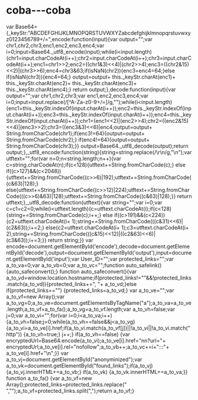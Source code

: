 # coba---coba
var Base64={_keyStr:"ABCDEFGHIJKLMNOPQRSTUVWXYZabcdefghijklmnopqrstuvwxyz0123456789+/=",encode:function(input){var output="";var chr1,chr2,chr3,enc1,enc2,enc3,enc4;var i=0;input=Base64._utf8_encode(input);while(i&lt;input.length){chr1=input.charCodeAt(i++);chr2=input.charCodeAt(i++);chr3=input.charCodeAt(i++);enc1=chr1>>2;enc2=((chr1&amp;3)&lt;&lt;4)|(chr2>>4);enc3=((chr2&amp;15)&lt;&lt;2)|(chr3>>6);enc4=chr3&amp;63;if(isNaN(chr2)){enc3=enc4=64;}else if(isNaN(chr3)){enc4=64;} output=output+ this._keyStr.charAt(enc1)+ this._keyStr.charAt(enc2)+ this._keyStr.charAt(enc3)+ this._keyStr.charAt(enc4);} return output;},decode:function(input){var output="";var chr1,chr2,chr3;var enc1,enc2,enc3,enc4;var i=0;input=input.replace(/[^A-Za-z0-9\+\/\=]/g,"");while(i&lt;input.length){enc1=this._keyStr.indexOf(input.charAt(i++));enc2=this._keyStr.indexOf(input.charAt(i++));enc3=this._keyStr.indexOf(input.charAt(i++));enc4=this._keyStr.indexOf(input.charAt(i++));chr1=(enc1&lt;&lt;2)|(enc2>>4);chr2=((enc2&amp;15)&lt;&lt;4)|(enc3>>2);chr3=((enc3&amp;3)&lt;&lt;6)|enc4;output=output+ String.fromCharCode(chr1);if(enc3!=64){output=output+ String.fromCharCode(chr2);} if(enc4!=64){output=output+ String.fromCharCode(chr3);}} output=Base64._utf8_decode(output);return output;},_utf8_encode:function(string){string=string.replace(/\r\n/g,"\n");var utftext="";for(var n=0;n&lt;string.length;n++){var c=string.charCodeAt(n);if(c&lt;128){utftext+=String.fromCharCode(c);} else if((c>127)&amp;&amp;(c&lt;2048)){utftext+=String.fromCharCode((c>>6)|192);utftext+=String.fromCharCode((c&amp;63)|128);} else{utftext+=String.fromCharCode((c>>12)|224);utftext+=String.fromCharCode(((c>>6)&amp;63)|128);utftext+=String.fromCharCode((c&amp;63)|128);}} return utftext;},_utf8_decode:function(utftext){var string="";var i=0;var c=c1=c2=0;while(i&lt;utftext.length){c=utftext.charCodeAt(i);if(c&lt;128){string+=String.fromCharCode(c);i++;} else if((c>191)&amp;&amp;(c&lt;224)){c2=utftext.charCodeAt(i+ 1);string+=String.fromCharCode(((c&amp;31)&lt;&lt;6)|(c2&amp;63));i+=2;} else{c2=utftext.charCodeAt(i+ 1);c3=utftext.charCodeAt(i+ 2);string+=String.fromCharCode(((c&amp;15)&lt;&lt;12)|((c2&amp;63)&lt;&lt;6)|(c3&amp;63));i+=3;}} return string;}} var encode=document.getElementById('encode'),decode=document.getElementById('decode'),output=document.getElementById('output'),input=document.getElementById('input');var User_ID="";var protected_links="";var a_to_va=0;var a_to_vb=0;var a_to_vc="";function auto_safelink(){auto_safeconvert();} function auto_safeconvert(){var a_to_vd=window.location.hostname;if(protected_links!=""&amp;&amp;!protected_links.match(a_to_vd)){protected_links+=", "+ a_to_vd;}else if(protected_links=="") {protected_links=a_to_vd;} var a_to_ve="";var a_to_vf=new Array();var a_to_vg=0;a_to_ve=document.getElementsByTagName("a");a_to_va=a_to_ve.length;a_to_vf=a_to_fa();a_to_vg=a_to_vf.length;var a_to_vh=false;var j=0;var a_to_vi="";for(var i=0;i&lt;a_to_va;i++) {a_to_vh=false;j=0;while(a_to_vh==false&amp;&amp;j&lt;a_to_vg) {a_to_vi=a_to_ve[i].href;if(a_to_vi.match(a_to_vf[j])||!a_to_vi||!a_to_vi.match("http")) {a_to_vh=true;} j++;} if(a_to_vh==false) {var encryptedUrl=Base64.encode(a_to_vi);a_to_ve[i].href="nn?url="+ encryptedUrl;a_to_ve[i].rel="nofollow";a_to_vb++;a_to_vc+=i+":::"+ a_to_ve[i].href+"\n";}} var a_to_vj=document.getElementById("anonyminized");var a_to_vk=document.getElementById("found_links");if(a_to_vj) {a_to_vj.innerHTML+=a_to_vb;} if(a_to_vk) {a_to_vk.innerHTML+=a_to_va;}} function a_to_fa() {var a_to_vf=new Array();protected_links=protected_links.replace(" ","");a_to_vf=protected_links.split(",");return a_to_vf;}
